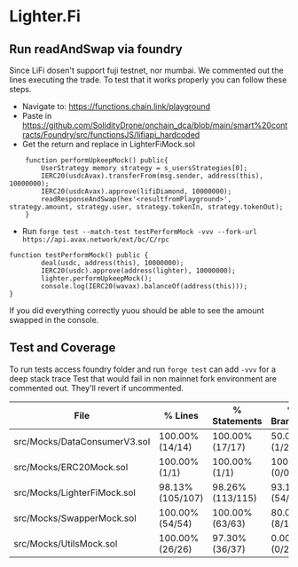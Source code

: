 # Lighter.Fi


## Run readAndSwap via foundry

Since LiFi dosen't support fuji testnet, nor mumbai. We commented out the lines executing the trade.
To test that it works properly you can follow these steps.
- Navigate to: https://functions.chain.link/playground
- Paste in https://github.com/SolidityDrone/onchain_dca/blob/main/smart%20contracts/Foundry/src/functionsJS/lifiapi_hardcoded 
- Get the return and replace <resultfromPlayground> in LighterFiMock.sol

```
    function performUpkeepMock() public{
        UserStrategy memory strategy = s_usersStrategies[0];
        IERC20(usdcAvax).transferFrom(msg.sender, address(this), 10000000);
        IERC20(usdcAvax).approve(lifiDiamond, 10000000);
        readResponseAndSwap(hex'<resultfromPlayground>', strategy.amount, strategy.user, strategy.tokenIn, strategy.tokenOut);
    }
```

- Run `forge test --match-test testPerformMock -vvv --fork-url https://api.avax.network/ext/bc/C/rpc`
```
function testPerformMock() public {
        deal(usdc, address(this), 10000000);
        IERC20(usdc).approve(address(lighter), 10000000);
        lighter.performUpkeepMock();
        console.log(IERC20(wavax).balanceOf(address(this)));
}
```

If you did everything correctly yuou should be able to see the amount swapped in the console.


## Test and Coverage 
  To run tests access foundry folder and run `forge test` can add `-vvv` for a deep stack trace
  Test that would fail in non mainnet fork environment are commented out. They'll revert if uncommented.

| File                              | % Lines           | % Statements      | % Branches      | % Funcs         |
|-----------------------------------|-------------------|-------------------|-----------------|-----------------|
| src/Mocks/DataConsumerV3.sol      | 100.00% (14/14)   | 100.00% (17/17)   | 50.00% (1/2)    | 100.00% (4/4)   |
| src/Mocks/ERC20Mock.sol           | 100.00% (1/1)     | 100.00% (1/1)     | 100.00% (0/0)   | 100.00% (1/1)   |
| src/Mocks/LighterFiMock.sol       | 98.13% (105/107)  | 98.26% (113/115)  | 93.10% (54/58)  | 100.00% (12/12) |
| src/Mocks/SwapperMock.sol         | 100.00% (54/54)   | 100.00% (63/63)   | 80.00% (8/10)   | 85.71% (6/7)    |
| src/Mocks/UtilsMock.sol           | 100.00% (26/26)   | 97.30% (36/37)    | 0.00% (0/2)     | 100.00% (3/3)   |

